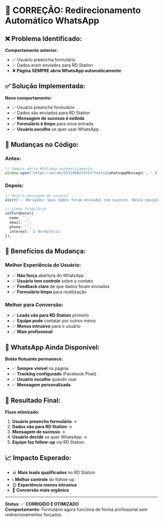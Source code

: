 # 📝 CORREÇÃO: Redirecionamento Automático WhatsApp

## ❌ **Problema Identificado:**

**Comportamento anterior:**
- ✅ Usuário preenchia formulário
- ✅ Dados eram enviados para RD Station  
- ❌ **Página SEMPRE abria WhatsApp automaticamente**

## ✅ **Solução Implementada:**

**Novo comportamento:**
- ✅ Usuário preenche formulário
- ✅ Dados são enviados para RD Station
- ✅ **Mensagem de sucesso é exibida**
- ✅ **Formulário é limpo** para nova entrada
- ✅ **Usuário escolhe** se quer usar WhatsApp

## 🔧 **Mudanças no Código:**

### **Antes:**
```typescript
// Sempre abria WhatsApp automaticamente
window.open(`https://wa.me/5511960225753?text=${whatsappMessage}`, '_blank');
```

### **Depois:**
```typescript
// Mostra mensagem de sucesso
alert('✅ Obrigado! Seus dados foram enviados com sucesso. Nossa equipe entrará em contato em breve!');

// Limpa formulário
setFormData({
  name: '',
  email: '',
  phone: '',
  interest: '1 dormitório'
});
```

## 🎯 **Benefícios da Mudança:**

### **Melhor Experiência do Usuário:**
- ✅ **Não força** abertura do WhatsApp
- ✅ **Usuário tem controle** sobre o contato
- ✅ **Feedback claro** de que dados foram enviados
- ✅ **Formulário limpo** para reutilização

### **Melhor para Conversão:**
- ✅ **Leads vão para RD Station** primeiro
- ✅ **Equipe pode** contatar por outros meios
- ✅ **Menos intrusivo** para o usuário
- ✅ **Mais profissional**

## 📱 **WhatsApp Ainda Disponível:**

**Botão flutuante permanece:**
- ✅ **Sempre visível** na página
- ✅ **Tracking configurado** (Facebook Pixel)
- ✅ **Usuário escolhe** quando usar
- ✅ **Mensagem personalizada**

## 🚀 **Resultado Final:**

**Fluxo otimizado:**
1. **Usuário preenche formulário** → 
2. **Dados vão para RD Station** → 
3. **Mensagem de sucesso** → 
4. **Usuário decide** se quer WhatsApp →
5. **Equipe faz follow-up** via RD Station

## 📈 **Impacto Esperado:**

- 📊 **Mais leads qualificados** no RD Station
- 📞 **Melhor controle** do follow-up
- 😊 **Experiência menos intrusiva**
- 🎯 **Conversão mais orgânica**

---

**Status**: ✅ **CORRIGIDO E OTIMIZADO**  
**Comportamento**: Formulário agora funciona de forma profissional sem redirecionamentos forçados
